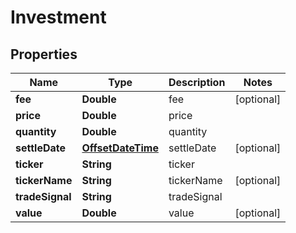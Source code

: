 
# Investment

## Properties
Name | Type | Description | Notes
------------ | ------------- | ------------- | -------------
**fee** | **Double** | fee |  [optional]
**price** | **Double** | price | 
**quantity** | **Double** | quantity | 
**settleDate** | [**OffsetDateTime**](OffsetDateTime.md) | settleDate |  [optional]
**ticker** | **String** | ticker | 
**tickerName** | **String** | tickerName |  [optional]
**tradeSignal** | **String** | tradeSignal | 
**value** | **Double** | value |  [optional]



